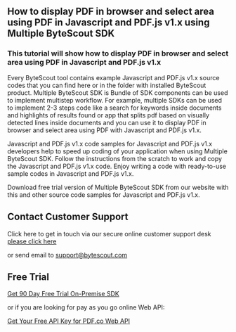 ## How to display PDF in browser and select area using PDF in Javascript and PDF.js v1.x using Multiple ByteScout SDK

### This tutorial will show how to display PDF in browser and select area using PDF in Javascript and PDF.js v1.x

Every ByteScout tool contains example Javascript and PDF.js v1.x source codes that you can find here or in the folder with installed ByteScout product. Multiple ByteScout SDK is Bundle of SDK components can be used to implement multistep workflow. For example, multiple SDKs can be used to implement 2-3 steps code like a search for keywords inside documents and highlights of results found or app that splits pdf based on visually detected lines inside documents and you can use it to display PDF in browser and select area using PDF with Javascript and PDF.js v1.x.

Javascript and PDF.js v1.x code samples for Javascript and PDF.js v1.x developers help to speed up coding of your application when using Multiple ByteScout SDK. Follow the instructions from the scratch to work and copy the Javascript and PDF.js v1.x code. Enjoy writing a code with ready-to-use sample codes in Javascript and PDF.js v1.x.

Download free trial version of Multiple ByteScout SDK from our website with this and other source code samples for Javascript and PDF.js v1.x.

## Contact Customer Support

Click here to get in touch via our secure online customer support desk [please click here](https://bytescout.zendesk.com/hc/en-us/requests/new?subject=Multiple%20ByteScout%20SDK%20Question)

or send email to [support@bytescout.com](mailto:support@bytescout.com?subject=Multiple%20ByteScout%20SDK%20Question) 

## Free Trial

[Get 90 Day Free Trial On-Premise SDK](https://bytescout.com/download/web-installer?utm_source=github-readme)

or if you are looking for pay as you go online Web API:

[Get Your Free API Key for PDF.co Web API](https://pdf.co/documentation/api?utm_source=github-readme)